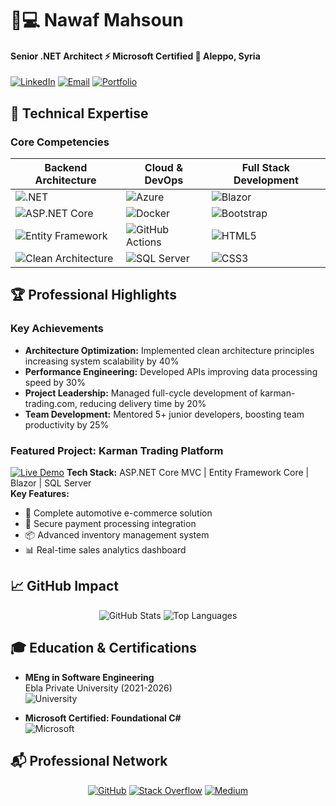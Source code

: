 # 👨💻 **Nawaf Mahsoun** 
#### **Senior .NET Architect** ⚡ **Microsoft Certified** 📍 Aleppo, Syria

[![LinkedIn](https://img.shields.io/badge/Connect%20on-LinkedIn-0A66C2?style=for-the-badge&logo=linkedin&logoColor=white)](https://www.linkedin.com/in/nawafmahsoun)
[![Email](https://img.shields.io/badge/Contact%20Me-Email%20Me-D14836?style=for-the-badge&logo=gmail&logoColor=white)](mailto:anawafmahsoun11@gmail.com)
[![Portfolio](https://img.shields.io/badge/View%20Portfolio-4285F4?style=for-the-badge&logo=google-chrome&logoColor=white)](https://your-portfolio-link.com)

## 🔧 **Technical Expertise**

### **Core Competencies**
<div align="center">

| **Backend Architecture** | **Cloud & DevOps** | **Full Stack Development** |
|--------------------------|---------------------|----------------------------|
| ![.NET](https://img.shields.io/badge/.NET-512BD4?style=flat&logo=.net&logoColor=white) | ![Azure](https://img.shields.io/badge/Azure-0089D6?style=flat&logo=microsoft-azure&logoColor=white) | ![Blazor](https://img.shields.io/badge/Blazor-512BD4?style=flat&logo=blazor&logoColor=white) |
| ![ASP.NET Core](https://img.shields.io/badge/ASP.NET_Core-512BD4?style=flat&logo=.net&logoColor=white) | ![Docker](https://img.shields.io/badge/Docker-2496ED?style=flat&logo=docker&logoColor=white) | ![Bootstrap](https://img.shields.io/badge/Bootstrap-7952B3?style=flat&logo=bootstrap&logoColor=white) |
| ![Entity Framework](https://img.shields.io/badge/EF_Core-512BD4?style=flat&logo=.net&logoColor=white) | ![GitHub Actions](https://img.shields.io/badge/GitHub_Actions-2088FF?style=flat&logo=github-actions&logoColor=white) | ![HTML5](https://img.shields.io/badge/HTML5-E34F26?style=flat&logo=html5&logoColor=white) |
| ![Clean Architecture](https://img.shields.io/badge/Clean_Architecture-4285F4?style=flat&logo=google-chrome&logoColor=white) | ![SQL Server](https://img.shields.io/badge/SQL_Server-CC2927?style=flat&logo=microsoft-sql-server&logoColor=white) | ![CSS3](https://img.shields.io/badge/CSS3-1572B6?style=flat&logo=css3&logoColor=white) |

</div>

## 🏆 **Professional Highlights**

### **Key Achievements**
- **Architecture Optimization:** Implemented clean architecture principles increasing system scalability by 40%
- **Performance Engineering:** Developed APIs improving data processing speed by 30%
- **Project Leadership:** Managed full-cycle development of karman-trading.com, reducing delivery time by 20%
- **Team Development:** Mentored 5+ junior developers, boosting team productivity by 25%

### **Featured Project: Karman Trading Platform**
[![Live Demo](https://img.shields.io/badge/Live_Demo-32CD32?style=for-the-badge)](http://karman-trading.com)
**Tech Stack:** ASP.NET Core MVC | Entity Framework Core | Blazor | SQL Server  
**Key Features:**
- 🚗 Complete automotive e-commerce solution
- 🔐 Secure payment processing integration
- 📦 Advanced inventory management system
- 📊 Real-time sales analytics dashboard

## 📈 **GitHub Impact**
<div align="center">
  
![GitHub Stats](https://github-readme-stats.vercel.app/api?username=nawafmahsoun&show_icons=true&theme=radical&hide_title=true)
![Top Languages](https://github-readme-stats.vercel.app/api/top-langs/?username=nawafmahsoun&layout=compact&theme=radical&hide_title=true)

</div>

## 🎓 **Education & Certifications**
- **MEng in Software Engineering**  
  Ebla Private University (2021-2026)  
  ![University](https://img.shields.io/badge/Specialization-Informatics_&_Communications-2F5D7D?style=flat)

- **Microsoft Certified: Foundational C#**  
  ![Microsoft](https://img.shields.io/badge/Issued-July_2023-5E5E5E?style=flat&logo=microsoft)

## 📬 **Professional Network**
<div align="center">

[![GitHub](https://img.shields.io/badge/GitHub-181717?style=for-the-badge&logo=github&logoColor=white)](https://github.com/nawafmahsoun)
[![Stack Overflow](https://img.shields.io/badge/Stack_Overflow-F58025?style=for-the-badge&logo=stack-overflow&logoColor=white)](https://stackoverflow.com/users/your-profile)
[![Medium](https://img.shields.io/badge/Technical_Blogs-12100E?style=for-the-badge&logo=medium&logoColor=white)](https://medium.com/@your-handle)

</div>
